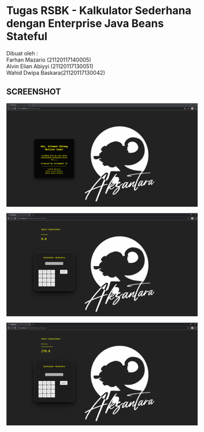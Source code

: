 # Tugas RSBK - Kalkulator Sederhana dengan Enterprise Java Beans Stateful
Dibuat oleh :</br>
Farhan Mazario (21120117140005)</br>
Alvin Elian Abiyyi (21120117130051)</br>
Wahid Dwipa Baskara(21120117130042)</br>

## SCREENSHOT
![Alt text](/ss1.PNG?raw=true "EJB")

![Alt text](/ss2.PNG?raw=true "EJB")

![Alt text](/ss3.PNG?raw=true "EJB")
